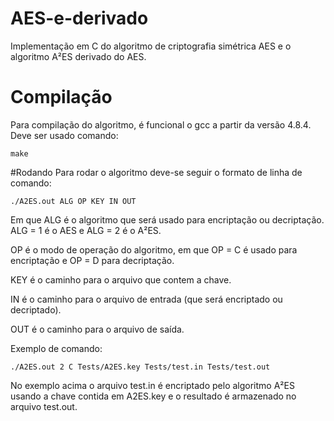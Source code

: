 # AES-e-derivado
Implementação em C do algoritmo de criptografia simétrica AES e o algoritmo A²ES derivado do AES.

# Compilação
Para compilação do algoritmo, é funcional o gcc a partir da versão 4.8.4. Deve ser usado comando:
```
make
```

#Rodando
Para rodar o algoritmo deve-se seguir o formato de linha de comando:
```
./A2ES.out ALG OP KEY IN OUT
```
Em que ALG é o algoritmo que será usado para encriptação ou decriptação. ALG = 1 é o AES e ALG = 2 é o A²ES.

OP é o modo de operação do algoritmo, em que OP = C é usado para encriptação e OP = D para decriptação.

KEY é o caminho para o arquivo que contem a chave.

IN é o caminho para o arquivo de entrada (que será encriptado ou decriptado).

OUT é o caminho para o arquivo de saída.


Exemplo de comando:
```
./A2ES.out 2 C Tests/A2ES.key Tests/test.in Tests/test.out
```
No exemplo acima o arquivo test.in é encriptado pelo algoritmo A²ES usando a chave contida em A2ES.key e o resultado é armazenado no arquivo test.out.
